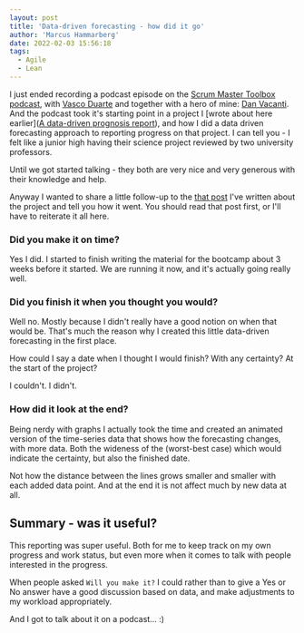 ```yaml
---
layout: post
title: 'Data-driven forecasting - how did it go'
author: 'Marcus Hammarberg'
date: 2022-02-03 15:56:18
tags:
  - Agile
  - Lean
---
```


I just ended recording a podcast episode on the [Scrum Master Toolbox podcast](https://scrum-master-toolbox.org/), with [Vasco Duarte](https://twitter.com/duarte_vasco?) and together with a hero of mine: [Dan Vacanti](https://twitter.com/danvacanti). And the podcast took it's starting point in a project I [wrote about here earlier]([A data-driven prognosis report](https://www.marcusoft.net/2021/10/a-data-driven-prognosis-report.html)), and how I did a data driven forecasting approach to reporting progress on that project. I can tell you - I felt like a junior high having their science project reviewed by two university professors.

Until we got started talking - they both are very nice and very generous with their knowledge and help.

Anyway I wanted to share a little follow-up to the [that post](https://www.marcusoft.net/2021/10/a-data-driven-prognosis-report.html) I've written about the project and tell you how it went. You should read that post first, or I'll have to reiterate it all here.

<a name='more'></a>

### Did you make it on time?

Yes I did. I started to finish writing the material for the bootcamp about 3 weeks before it started. We are running it now, and it's actually going really well.

### Did you finish it when you thought you would?

Well no. Mostly because I didn't really have a good notion on when that would be. That's much the reason why I created this little data-driven forecasting in the first place.

How could I say a date when I thought I would finish? With any certainty? At the start of the project?

I couldn't. I didn't.

### How did it look at the end?

Being nerdy with graphs I actually took the time and created an animated version of the time-series data that shows how the forecasting changes, with more data. Both the wideness of the (worst-best case) which would indicate the certainty, but also the finished date.

Not how the distance between the lines grows smaller and smaller with each added data point. And at the end it is not affect much by new data at all.

## Summary - was it useful?

This reporting was super useful. Both for me to keep track on my own progress and work status, but even more when it comes to talk with people interested in the progress.

When people asked `Will you make it?` I could rather than to give a Yes or No answer have a good discussion based on data, and make adjustments to my workload appropriately.

And I got to talk about it on a podcast... :)
